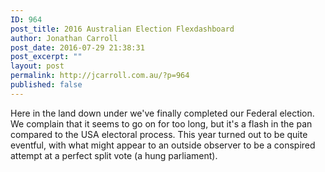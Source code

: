 ```yaml
---
ID: 964
post_title: 2016 Australian Election Flexdashboard
author: Jonathan Carroll
post_date: 2016-07-29 21:38:31
post_excerpt: ""
layout: post
permalink: http://jcarroll.com.au/?p=964
published: false
---
```

Here in the land down under we've finally completed our Federal election. We complain that it seems to go on for too long, but it's a flash in the pan compared to the USA electoral process. This year turned out to be quite eventful, with what might appear to an outside observer to be a conspired attempt at a perfect split vote (a hung parliament).